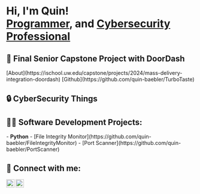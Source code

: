 <h1>Hi, I'm Quin! <br/><a href="https://github.com/quin-baebler">Programmer</a>, and <a href="https://www.linkedin.com/in/quin-baebler">Cybersecurity Professional</a></h1>

<h2>📖 Final Senior Capstone Project with DoorDash </h2>
[About](https://ischool.uw.edu/capstone/projects/2024/mass-delivery-integration-doordash)
[Github](https://github.com/quin-baebler/TurboTaste)
<h2>🔒 CyberSecurity Things </h2>
<h2>👨‍💻 Software Development Projects:</h2>
- <b>Python</b>
   - [File Integrity Monitor](https://github.com/quin-baebler/FileIntegrityMonitor)
   - [Port Scanner](https://github.com/quin-baebler/PortScanner)

<h2> 🤳 Connect with me:</h2>

[<img align="left" alt="QuinBaebler | LinkedIn" width="22px" src="https://cdn.jsdelivr.net/npm/simple-icons@v3/icons/linkedin.svg" />][linkedin]
[<img align="left" alt="QuinBaebler | Gmail" width="22px" src="https://cdn.jsdelivr.net/npm/simple-icons@3.13.0/icons/gmail.svg" />][gmail]

[linkedin]: https://www.linkedin.com/in/quin-baebler
[gmail]: mailto:qbaebler19@gmail.com

